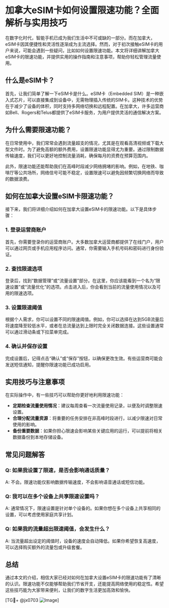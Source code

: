 # 加拿大eSIM卡如何设置限速功能？全面解析与实用技巧

在数字化时代，智能手机已成为我们生活中不可或缺的一部分。而在加拿大，eSIM卡因其便捷性和灵活性逐渐成为主流选择。然而，对于初次接触eSIM卡的用户来说，可能会遇到一些疑问，比如如何设置限速功能。本文将详细讲解加拿大eSIM卡的限速功能，并提供实用的操作指南和注意事项，帮助你轻松管理流量使用。

## 什么是eSIM卡？

首先，让我们简单了解一下eSIM卡是什么。eSIM卡（Embedded SIM）是一种嵌入式芯片，可以直接集成到设备中，无需物理插入传统的SIM卡。这种技术的优势在于减少了设备的体积，同时支持多网络切换和远程配置。在加拿大，许多运营商如Bell、Rogers和Telus都提供了eSIM卡服务，为用户提供灵活的通信解决方案。

## 为什么需要限速功能？

在日常使用中，我们常常会遇到流量超支的情况，尤其是在观看高清视频或下载大型文件时。为了避免高额的额外费用，设置限速功能显得尤为重要。通过限制数据传输速度，我们可以更好地控制流量消耗，确保每月的资费在预算范围内。

此外，限速功能还能帮助我们在高峰时段减少网络拥堵的影响。例如，在地铁、咖啡厅等公共场所，网络信号可能不稳定，设置限速可以避免因频繁切换网络而导致的数据浪费。

## 如何在加拿大设置eSIM卡限速功能？

接下来，我们将详细介绍如何在加拿大设置eSIM卡的限速功能。以下是具体步骤：

### 1. 登录运营商账户

首先，你需要登录你的运营商账户。大多数加拿大运营商都提供了在线门户，用户可以通过网页或手机应用程序访问。通常，你需要输入手机号码和密码进行身份验证。

### 2. 查找限速选项

登录后，找到“数据管理”或“流量设置”部分。在这里，你应该能看到一个名为“限速设置”或“流量优化”的选项。点击进入后，你会看到当前的流量使用情况以及可用的限速选项。

### 3. 设置限速阈值

根据个人需求，你可以设置不同的限速阈值。例如，你可以选择在达到5GB流量后将速度降至较低水平，或者在总流量达到上限时完全关闭数据连接。这些设置通常可以通过滑动条或下拉菜单完成。

### 4. 确认并保存设置

完成设置后，记得点击“确认”或“保存”按钮，以确保更改生效。有些运营商可能会发送短信通知，提醒你限速功能已成功启用。

## 实用技巧与注意事项

在实际操作中，有一些技巧可以帮助你更好地利用限速功能：

- **定期检查流量使用情况**：建议每周查看一次流量使用记录，以便及时调整限速设置。
- **合理分配流量资源**：将重要的任务安排在非高峰时段进行，以减少限速对日常使用的影响。
- **备份重要数据**：如果你担心限速会影响某些关键应用的运行，可以提前将相关数据备份到本地存储设备。

## 常见问题解答

### Q: 如果我设置了限速，是否会影响通话质量？
A: 不会。限速功能仅影响数据传输速度，不会影响语音通话或短信功能。

### Q: 我可以在多个设备上共享限速设置吗？
A: 通常情况下，限速设置是针对单个设备的。如果你想在多个设备上共享相同的设置，可以考虑使用家庭共享计划。

### Q: 如果我的流量超出限速阈值，会发生什么？
A: 当流量超出设定的阈值时，设备的速度会自动降低。如果你希望恢复高速度，可以选择购买额外的流量包或升级套餐。

## 总结

通过本文的介绍，相信大家已经对如何在加拿大设置eSIM卡的限速功能有了清晰的认识。限速功能不仅能够帮助我们节省开支，还能提高网络使用的稳定性。希望这些技巧能为大家带来便利，让我们的数字生活更加高效和愉快。

[TG💪+ @jx0703 ![Image](https://github.com/user-attachments/assets/dbca1d08-cadb-493c-b0ec-ad6f7a83f270)]